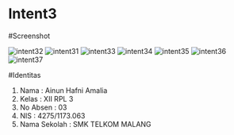 # Intent3

#Screenshot

![intent32](https://cloud.githubusercontent.com/assets/22849281/19850405/f62aefdc-9f8a-11e6-9530-70a9f6b25bd3.JPG)
![intent31](https://cloud.githubusercontent.com/assets/22849281/19850404/f62a8c72-9f8a-11e6-9ea3-d54760539f82.JPG)
![intent33](https://cloud.githubusercontent.com/assets/22849281/19850406/f62e0e60-9f8a-11e6-9088-d56f68985ac2.JPG)
![intent34](https://cloud.githubusercontent.com/assets/22849281/19850407/f6d28b02-9f8a-11e6-8345-d330f89c8c24.JPG)
![intent35](https://cloud.githubusercontent.com/assets/22849281/19850409/f7b91a5e-9f8a-11e6-946a-b0921062df07.JPG)
![intent36](https://cloud.githubusercontent.com/assets/22849281/19850403/f603c614-9f8a-11e6-86f5-462770d1cbb3.JPG)
![intent37](https://cloud.githubusercontent.com/assets/22849281/19850401/f5c84a26-9f8a-11e6-8e28-5adf5783c940.JPG)

#Identitas
1. Nama : Ainun Hafni Amalia
2. Kelas : XII RPL 3
3. No Absen : 03
4. NIS : 4275/1173.063
5. Nama Sekolah : SMK TELKOM MALANG
